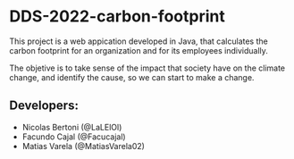 # DDS-2022-carbon-footprint

This project is a web appication developed in Java, that calculates the carbon footprint for an organization and for its employees individually.

The objetive is to take sense of the impact that society have on the climate change, and identify the cause, so we can start to make a change.

## Developers:

- Nicolas Bertoni (@LaLElOl)
- Facundo Cajal (@Facucajal)
- Matias Varela (@MatiasVarela02)
